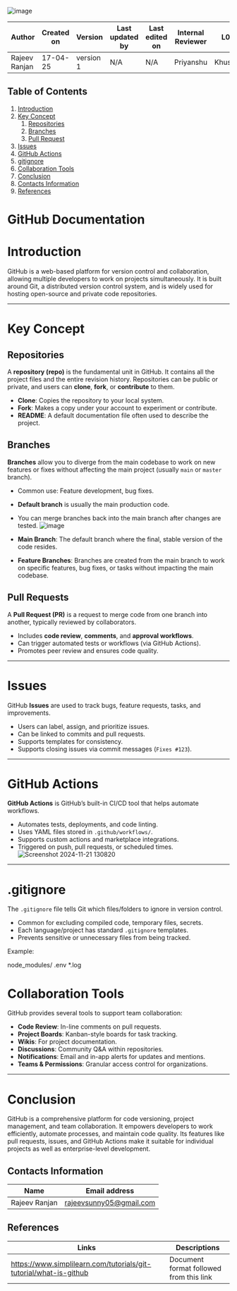 ![image](https://i.ytimg.com/vi/ptK9-CNms98/maxresdefault.jpg)




| Author          | Created on | Version   | Last updated by | Last edited on | Internal Reviewer | L0     | L1      | L2     |
|-----------------|------------|-----------|------------------|----------------|--------------------|--------|---------|--------|
| Rajeev Ranjan | 17-04-25   | version 1 | N/A              | N/A            | Priyanshu          | Khushi | Mukul | Piyush |


## Table of Contents
1. [Introduction](#introduction)
2. [Key Concept](#key-concept)
     1. [Repositories](#repositories)
     2. [Branches](#branches)
     3. [Pull Request](#pull-requests)
3. [Issues](#issues)
4. [GitHub Actions](#github-actions)
5. [gitignore](#gitignore)
6. [Collaboration Tools](#collaboration-tools)
7. [Conclusion](#conclusion)
8. [Contacts Information](#contacts-information)
9. [References](#references)

# GitHub Documentation

# Introduction
GitHub is a web-based platform for version control and collaboration, allowing multiple developers to work on projects simultaneously. It is built around Git, a distributed version control system, and is widely used for hosting open-source and private code repositories.

---

# Key Concept

##  Repositories
A **repository (repo)** is the fundamental unit in GitHub. It contains all the project files and the entire revision history. Repositories can be public or private, and users can **clone**, **fork**, or **contribute** to them.

- **Clone**: Copies the repository to your local system.
- **Fork**: Makes a copy under your account to experiment or contribute.
- **README**: A default documentation file often used to describe the project.

##  Branches
**Branches** allow you to diverge from the main codebase to work on new features or fixes without affecting the main project (usually `main` or `master` branch).

- Common use: Feature development, bug fixes.
- **Default branch** is usually the main production code.
- You can merge branches back into the main branch after changes are tested.
![image](https://d8it4huxumps7.cloudfront.net/uploads/images/6536475adca0a_git_create_branch_01.jpg?d=2000x2000)

- **Main Branch**:
The default branch where the final, stable version of the code resides.

- **Feature Branches**:
Branches are created from the main branch to work on specific features, bug fixes, or tasks without impacting the main codebase.

##  Pull Requests
A **Pull Request (PR)** is a request to merge code from one branch into another, typically reviewed by collaborators.

- Includes **code review**, **comments**, and **approval workflows**.
- Can trigger automated tests or workflows (via GitHub Actions).
- Promotes peer review and ensures code quality.

---

#  Issues
GitHub **Issues** are used to track bugs, feature requests, tasks, and improvements.

- Users can label, assign, and prioritize issues.
- Can be linked to commits and pull requests.
- Supports templates for consistency.
- Supports closing issues via commit messages (`Fixes #123`).

---

#  GitHub Actions
**GitHub Actions** is GitHub’s built-in CI/CD tool that helps automate workflows.

- Automates tests, deployments, and code linting.
- Uses YAML files stored in `.github/workflows/`.
- Supports custom actions and marketplace integrations.
- Triggered on push, pull requests, or scheduled times.
![Screenshot 2024-11-21 130820](https://github.com/user-attachments/assets/225b811c-fd99-478a-b15e-b93474aff022)

---

#  .gitignore
The `.gitignore` file tells Git which files/folders to ignore in version control.

- Common for excluding compiled code, temporary files, secrets.
- Each language/project has standard `.gitignore` templates.
- Prevents sensitive or unnecessary files from being tracked.

Example:

node_modules/
.env
*.log

#  Collaboration Tools
GitHub provides several tools to support team collaboration:

- **Code Review**: In-line comments on pull requests.
- **Project Boards**: Kanban-style boards for task tracking.
- **Wikis**: For project documentation.
- **Discussions**: Community Q&A within repositories.
- **Notifications**: Email and in-app alerts for updates and mentions.
- **Teams & Permissions**: Granular access control for organizations.

---

#  Conclusion
GitHub is a comprehensive platform for code versioning, project management, and team collaboration. It empowers developers to work efficiently, automate processes, and maintain code quality. Its features like pull requests, issues, and GitHub Actions make it suitable for individual projects as well as enterprise-level development.








## Contacts Information
| Name         | Email address          |
|--------------|------------------------|
| Rajeev Ranjan          |     rajeevsunny05@gmail.com |

## References
| Links                                             | Descriptions                                                    |
|---------------------------------------------------|-----------------------------------------------------------------|
| https://www.simplilearn.com/tutorials/git-tutorial/what-is-github | Document format followed from this link                         |


